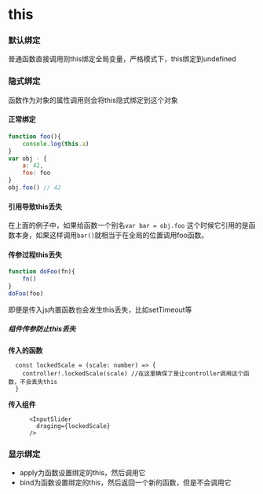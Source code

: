 # this

### 默认绑定

普通函数直接调用则this绑定全局变量，严格模式下，this绑定到undefined

### 隐式绑定

函数作为对象的属性调用则会将this隐式绑定到这个对象

#### **正常绑定**

```js
function foo(){
    console.log(this.a)
}
var obj - {
    a: 42,
    foo: foo
}
obj.foo() // 42
```

#### **引用导致this丢失**

在上面的例子中，如果给函数一个别名`var bar = obj.foo` 这个时候它引用的是函数本身，如果这样调用`bar()`就相当于在全局的位置调用foo函数。

#### 传参过程this丢失

```js
function doFoo(fn){
    fn()
}
doFoo(foo)
```

即便是传入js内置函数也会发生this丢失，比如setTimeout等



##### 组件传参防止this丢失

**传入的函数**

```tsx
  const lockedScale = (scale: number) => {
    controller!.lockedScale(scale) //在这里确保了是让controller调用这个函数，不会丢失this
  }
```

**传入组件**

```tsx
      <InputSlider
        draging={lockedScale}
      />
```





### 显示绑定

- apply为函数设置绑定的this，然后调用它
- bind为函数设置绑定的this，然后返回一个新的函数，但是不会调用它

